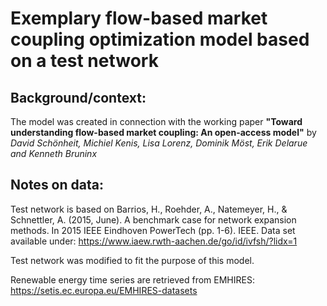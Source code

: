 # Exemplary flow-based market coupling optimization model based on a test network

## Background/context:
The model was created in connection with the working paper **"Toward understanding flow-based market coupling: An open-access model"** by *David Schönheit, Michiel Kenis, Lisa Lorenz, Dominik Möst, Erik Delarue and Kenneth Bruninx*

## Notes on data:
Test network is based on Barrios, H., Roehder, A., Natemeyer, H., & Schnettler, A. (2015, June). A benchmark case for network expansion methods. In 2015 IEEE Eindhoven PowerTech (pp. 1-6). IEEE. Data set available under: https://www.iaew.rwth-aachen.de/go/id/ivfsh/?lidx=1

Test network was modified to fit the purpose of this model.

Renewable energy time series are retrieved from EMHIRES: https://setis.ec.europa.eu/EMHIRES-datasets
